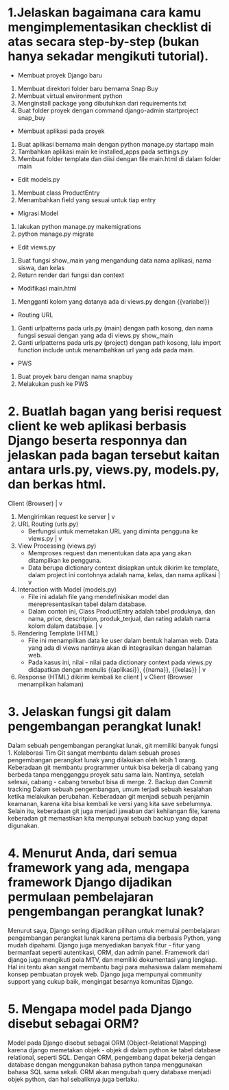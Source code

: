 <h1> 1.Jelaskan bagaimana cara kamu mengimplementasikan checklist di atas secara step-by-step (bukan hanya sekadar mengikuti tutorial).</h1>

* Membuat proyek Django baru
1. Membuat direktori folder baru bernama Snap Buy
2. Membuat virtual environment python
3. Menginstall package yang dibutuhkan dari requirements.txt
4. Buat folder proyek dengan command django-admin startproject snap_buy

* Membuat aplikasi pada proyek
1. Buat aplikasi bernama main dengan python manage.py startapp main
2. Tambahkan aplikasi main ke installed_apps pada settings.py
3. Membuat folder template dan diisi dengan file main.html di dalam folder main

* Edit models.py
1. Membuat class ProductEntry
2. Menambahkan field yang sesuai untuk tiap entry

* Migrasi Model
1. lakukan python manage.py makemigrations
2. python manage.py migrate

* Edit views.py
1. Buat fungsi show_main yang mengandung data nama aplikasi, nama siswa, dan kelas
2. Return render dari fungsi dan context

* Modifikasi main.html
1. Mengganti kolom yang datanya ada di views.py dengan {{variabel}}

* Routing URL
1. Ganti urlpatterns pada urls.py (main) dengan path kosong, dan nama fungsi sesuai dengan yang ada di views.py show_main
2. Ganti urlpatterns pada urls.py (project) dengan path kosong, lalu import function include untuk menambahkan url yang ada pada main.

* PWS
1. Buat proyek baru dengan nama snapbuy
2. Melakukan push ke PWS

<h1>2. Buatlah bagan yang berisi request client ke web aplikasi berbasis Django beserta responnya dan jelaskan pada bagan tersebut kaitan antara urls.py, views.py, models.py, dan berkas html.</h1>

Client (Browser)
   |
   v
1. Mengirimkan request ke server
   |
   v
2. URL Routing (urls.py)  
   - Berfungsi untuk memetakan URL yang diminta pengguna ke views.py
   |
   v
3. View Processing (views.py)
   - Memproses request dan menentukan data apa yang akan ditampilkan ke pengguna.
   - Data berupa dictionary context disiapkan untuk dikirim ke template, dalam project ini contohnya adalah nama, kelas, dan nama aplikasi
   |
   v
4. Interaction with Model (models.py)
   - File ini adalah file yang mendefinisikan model dan merepresentasikan tabel dalam database.
   - Dalam contoh ini, Class ProductEntry adalah tabel produknya, dan nama, price, descritpion, produk_terjual, dan rating adalah nama kolom dalam database.
   |
   v
5. Rendering Template (HTML)
   - File ini menampilkan data ke user dalam bentuk halaman web. Data yang ada di views nantinya akan di integrasikan dengan halaman web.
   - Pada kasus ini, nilai - nilai pada dictionary context pada views.py didapatkan dengan menulis {{aplikasi}}, {{nama}}, {{kelas}}
   |
   v
6. Response (HTML) dikirim kembali ke client
   |
   v
Client (Browser menampilkan halaman)


<h1>3. Jelaskan fungsi git dalam pengembangan perangkat lunak!</h1>
Dalam sebuah pengembangan perangkat lunak, git memiliki banyak fungsi 
1. Kolaborasi Tim
Git sangat membantu dalam sebuah proses pengembangan perangkat lunak yang dilakukan oleh lebih 1 orang. Keberadaan git membantu programmer untuk bisa bekerja di cabang yang berbeda tanpa mengganggu proyek satu sama lain. Nantinya, setelah selesai, cabang - cabang tersebut bisa di merge.
2. Backup dan Commit tracking
Dalam sebuah pengembangan, umum terjadi sebuah kesalahan ketika melakukan perubahan. Keberadaan git menjadi sebuah penjamin keamanan, karena kita bisa kembali ke versi yang kita save sebelumnya. Selain itu, keberadaan git juga menjadi jawaban dari kehilangan file, karena keberadan git memastikan kita mempunyai sebuah backup yang dapat digunakan.

<h1>4. Menurut Anda, dari semua framework yang ada, mengapa framework Django dijadikan permulaan pembelajaran pengembangan perangkat lunak?</h1>

Menurut saya, Django sering dijadikan pilihan untuk memulai pembelajaran pengembangan perangkat lunak karena pertama dia berbasis Python, yang mudah dipahami. Django juga  menyediakan banyak fitur - fitur yang bermanfaat seperti autentikasi, ORM, dan admin panel. Framework dari django juga mengikuti pola MTV, dan memiliki dokumentasi yang lengkap. Hal ini tentu akan sangat membantu bagi para mahasiswa dalam memahami konsep pembuatan proyek web. Django juga mempunyai community support yang cukup baik, mengingat besarnya komunitas Django.

<h1>5. Mengapa model pada Django disebut sebagai ORM?</h1>

Model pada Django disebut sebagai ORM (Object-Relational Mapping) karena django memetakan objek - objek di dalam python ke tabel database relational, seperti SQL. Dengan ORM, pengembang dapat bekerja dengan database dengan menggunakan bahasa python tanpa menggunakan bahasa SQL sama sekali. ORM akan mengubah query database menjadi objek python, dan hal sebaliknya juga berlaku.